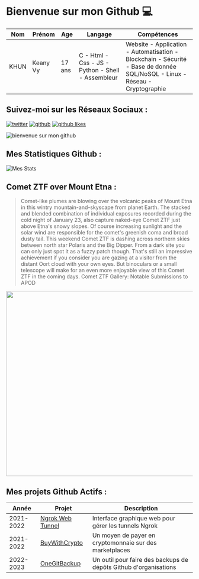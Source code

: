 # Bienvenue sur mon Github 💻
| Nom | Prénom | Age | Langage | Compétences |
|---  |---     |---  |---      |---
| KHUN | Keany Vy | 17 ans | C - Html - Css - JS - Python - Shell - Assembleur | Website - Application - Automatisation - Blockchain - Sécurité - Base de donnée SQL/NoSQL - Linux - Réseau - Cryptographie |

## Suivez-moi sur les Réseaux Sociaux :
[![twitter](https://img.shields.io/twitter/follow/thisiskeanyvy?style=social)](https://twitter.com/thisiskeanyvy)
[![github](https://img.shields.io/github/followers/thisiskeanyvy?style=social)](https://github.com/thisiskeanyvy?tab=followers)
[![github likes](https://img.shields.io/github/stars/thisiskeanyvy?style=social)](https://github.com/thisiskeanyvy)

![bienvenue sur mon github](https://thisiskeanyvy-hosting.pages.dev/banner.gif)

## Mes Statistiques Github :
![Mes Stats](https://github-readme-stats.vercel.app/api?username=thisiskeanyvy&show_icons=true&theme=radical)

## Comet ZTF over Mount Etna :

> Comet-like plumes are blowing over the volcanic peaks of Mount Etna in this wintry mountain-and-skyscape from planet Earth. The stacked and blended combination of individual exposures recorded during the cold night of January 23, also capture naked-eye Comet ZTF just above Etna's snowy slopes. Of course increasing sunlight and the solar wind are responsible for the comet's greenish coma and broad dusty tail. This weekend Comet ZTF is dashing across northern skies between north star Polaris and the Big Dipper. From a dark site you can only just spot it as a fuzzy patch though. That's still an impressive achievement if you consider you are gazing at a visitor from the distant Oort cloud with your own eyes. But binoculars or a small telescope will make for an even more enjoyable view of this Comet ZTF in the coming days.   Comet ZTF Gallery: Notable Submissions to APOD

<img src='https://apod.nasa.gov/apod/image/2301/C2022E3ZTFMountEtna1024.jpg' width="800" height="500"/>

## Mes projets Github Actifs :
| Année | Projet | Description |
|---   |---     |---          |
| 2021-2022 | [Ngrok Web Tunnel](https://github.com/thisiskeanyvy/ngrok-web-manager) | Interface graphique web pour gérer les tunnels Ngrok |
| 2021-2022 | [BuyWithCrypto](https://github.com/BuyWithCrypto) | Un moyen de payer en cryptomonnaie sur des marketplaces |
| 2022-2023 | [OneGitBackup](https://github.com/BuyWithCrypto/OneGitBackup) | Un outil pour faire des backups de dépôts Github d'organisations |